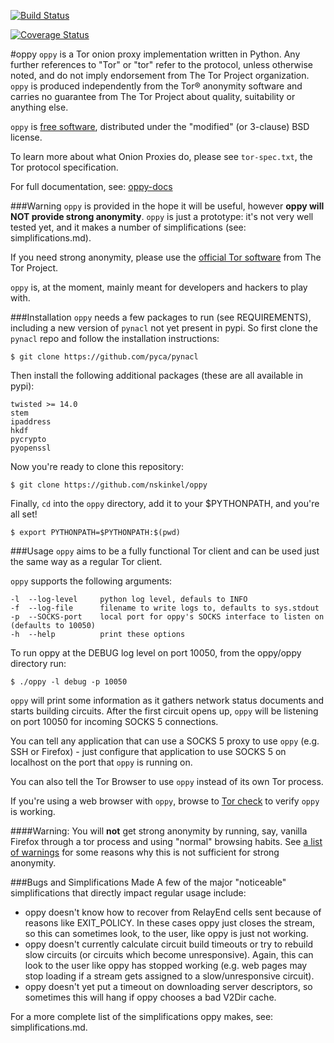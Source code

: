 [![Build Status](https://travis-ci.org/nskinkel/oppy.svg?branch=master)](https://travis-ci.org/nskinkel/oppy)

[![Coverage Status](https://coveralls.io/repos/nskinkel/oppy/badge.svg?branch=master)](https://coveralls.io/r/nskinkel/oppy?branch=master)

#oppy
`oppy` is a Tor onion proxy implementation written in Python. Any further references to "Tor" or "tor"
refer to the protocol, unless otherwise noted, and do not imply endorsement
from The Tor Project organization. `oppy` is produced independently from the
Tor® anonymity software and carries no guarantee from The Tor Project about
quality, suitability or anything else.

`oppy` is [free software](https://fsf.org), distributed under the "modified"
(or 3-clause) BSD license.

To learn more about what Onion Proxies do, please see `tor-spec.txt`, the Tor
protocol specification.

For full documentation, see: [oppy-docs](https://nskinkel.github.com/oppy)


###Warning
`oppy` is provided in the hope it will be useful, however **oppy will NOT
provide strong anonymity**. `oppy` is just a prototype: it's not very well
tested yet, and it makes a number of simplifications (see: simplifications.md).

If you need strong anonymity, please use the
[official Tor software](https://www.torproject.org/download/download-easy.html)
from The Tor Project.

`oppy` is, at the moment, mainly meant for developers and hackers to play
with.


###Installation
`oppy` needs a few packages to run (see REQUIREMENTS), including a new version
of `pynacl` not yet present in pypi. So first clone the `pynacl` repo and
follow the installation instructions:

```
$ git clone https://github.com/pyca/pynacl
```

Then install the following additional packages (these are all available in
pypi):

```
twisted >= 14.0
stem
ipaddress
hkdf
pycrypto
pyopenssl
```

Now you're ready to clone this repository:

```
$ git clone https://github.com/nskinkel/oppy
```

Finally, `cd` into the `oppy` directory, add it to your $PYTHONPATH, and you're
all set!

```
$ export PYTHONPATH=$PYTHONPATH:$(pwd)
```

###Usage
`oppy` aims to be a fully functional Tor client and can be used just the
same way as a regular Tor client.

`oppy` supports the following arguments:

```
-l  --log-level     python log level, defauls to INFO
-f  --log-file      filename to write logs to, defaults to sys.stdout
-p  --SOCKS-port    local port for oppy's SOCKS interface to listen on (defaults to 10050)
-h  --help          print these options
```

To run oppy at the DEBUG log level on port 10050, from the oppy/oppy directory
run:

```
$ ./oppy -l debug -p 10050
```

`oppy` will print some information as it gathers network status documents and
starts building circuits. After the first circuit opens up, `oppy` will be
listening on port 10050 for incoming SOCKS 5 connections.

You can tell any application that can use a SOCKS 5 proxy to use `oppy` (e.g.
SSH or Firefox) - just configure that application to use SOCKS 5 on localhost
on the port that `oppy` is running on.

You can also tell the Tor Browser to use `oppy` instead of its own Tor process.

If you're using a web browser with `oppy`, browse to
[Tor check](https://check.torproject.org) to verify `oppy` is working.

####Warning:
You will **not** get strong anonymity by running, say, vanilla Firefox through
a tor process and using "normal" browsing habits. See [a list of warnings](https://www.torproject.org/download/download#warning) for some reasons why this
is not sufficient for strong anonymity.

###Bugs and Simplifications Made
A few of the major "noticeable" simplifications that directly impact regular
usage include:

- oppy doesn't know how to recover from RelayEnd cells sent because of
  reasons like EXIT_POLICY. In these cases oppy just closes the stream, so
  this can sometimes look, to the user, like oppy is just not working.
- oppy doesn't currently calculate circuit build timeouts or try to
  rebuild slow circuits (or circuits which become unresponsive). Again,
  this can look to the user like oppy has stopped working (e.g. web 
  pages may stop loading if a stream gets assigned to a slow/unresponsive
  circuit).
- oppy doesn't yet put a timeout on downloading server descriptors,
  so sometimes this will hang if oppy chooses a bad V2Dir cache.

For a more complete list of the simplifications oppy makes, see:
simplifications.md.
